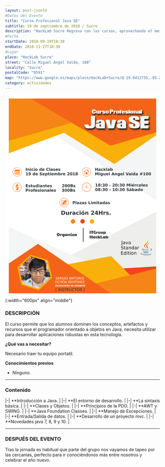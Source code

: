 ```yaml
---
layout: post-jsonld
#Datos del Evento
title: "Curso Profesional Java SE"
subtitle: 19 de septiembre de 2018 / Sucre
description: "HackLab Sucre Regresa con los cursos, aprovechando el mes del Estudiante lanzamos el Curso Profesional Fronted Módulo Básico"
#Fecha
startDate: 2018-09-19T18:30
endDate: 2018-11-27T10:30
#Lugar
place: "HackLab Sucre"
street: "Calle Miguel Angel Valda, 100"
locality: "Sucre"
postalCode: "0591"
map: "https://www.google.es/maps/place/HackLab+Sucre/@-19.0412735,-65.2591987,738m/data=!3m1!1e3!4m12!1m6!3m5!1s0x93fbcf1b0f977ddd:0x5883d248ad7ce480!2sHackLab+Sucre!8m2!3d-19.0412735!4d-65.25701!3m4!1s0x93fbcf1b0f977ddd:0x5883d248ad7ce480!8m2!3d-19.0412735!4d-65.25701"
category: actividades
---
```

![Curso Profesional Java SE (2018)](/recursos/cursos/2018-09-19-java-horario.png){:width="600px" align="middle"}
### DESCRIPCIÓN

El curso permite que los alumnos dominen los conceptos, artefactos y recursos que el programador orientado a objetos en Java, necesita utilizar para desarrollar aplicaciones robustas en esta tecnología.

**¿Qué vas a necesitar?**

Necesario traer tu equipo portatil.

**Conocimientos previos**

- Ninguno.

---

### Contenido

|-| **Introducción a Java. |
|-| **El entorno de desarrollo. |
|-| **La sintaxis básica. |
|-| **Clases y Objetos. |
|-| **Principios de la PDO. |
|-| **AWT y SWING. |
|-| **Java Foundation Classes. |
|-| **Manejo de Excepciones. |
|-| **Entrada/Salida de datos. |
|-| **Desarrollo de un proyecto mvc. |
|-| **Novedades java 7, 8, 9 y 10. |

---

### DESPUÉS DEL EVENTO

Tras la jornada es habitual que parte del grupo nos vayamos de tapeo por las cercanías, perfecto para ir conociéndonos más entre nosotros y celebrar el año nuevo.
